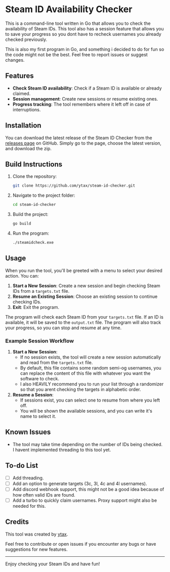 
# Steam ID Availability Checker

This is a command-line tool written in Go that allows you to check the availability of Steam IDs.
This tool also has a session feature that allows you to save your progress so you dont have to recheck usernames you already checked previously.

This is also my first program in Go, and something i decided to do for fun so the code might not be the best. Feel free to report issues or suggest changes.
## Features

- **Check Steam ID availability**: Check if a Steam ID is available or already claimed.
- **Session management**: Create new sessions or resume existing ones.
- **Progress tracking**: The tool remembers where it left off in case of interruptions.

## Installation

You can download the latest release of the Steam ID Checker from the [releases page](https://github.com/ytax/steam-id-checker/releases) on GitHub. Simply go to the page, choose the latest version, and download the zip.


## Build Instructions

1. Clone the repository:

   ```bash
   git clone https://github.com/ytax/steam-id-checker.git
   ```

2. Navigate to the project folder:

   ```bash
   cd steam-id-checker
   ```

3. Build the project:

   ```bash
   go build
   ```

4. Run the program:

   ```bash
   ./steamidcheck.exe
   ```

## Usage

When you run the tool, you'll be greeted with a menu to select your desired action. You can:

1. **Start a New Session**: Create a new session and begin checking Steam IDs from a `targets.txt` file.
2. **Resume an Existing Session**: Choose an existing session to continue checking IDs.
3. **Exit**: Exit the program.

The program will check each Steam ID from your `targets.txt` file. If an ID is available, it will be saved to the `output.txt` file. The program will also track your progress, so you can stop and resume at any time.

### Example Session Workflow

1. **Start a New Session**:
   - If no session exists, the tool will create a new session automatically and read from the `targets.txt` file.
   - By default, this file contains some random semi-og usernames, you can replace the content of this file with whatever you want the software to check.
   - I also HEAVILY recommend you to run your list through a randomizer so that you arent checking the targets in alphabetic order.
2. **Resume a Session**:
   - If sessions exist, you can select one to resume from where you left off.
   - You will be shown the available sessions, and you can write it's name to select it.

## Known Issues

- The tool may take time depending on the number of IDs being checked. I havent implemented threading to this tool yet.

## To-do List

- [ ] Add threading.
- [ ] Add an option to generate targets (3c, 3l, 4c and 4l usernames).
- [ ] Add discord webhook support, this might not be a good idea because of how often valid IDs are found.
- [ ] Add a turbo to quickly claim usernames. Proxy support might also be needed for this.

## Credits

This tool was created by [ytax](https://github.com/ytax).

Feel free to contribute or open issues if you encounter any bugs or have suggestions for new features.

---

Enjoy checking your Steam IDs and have fun!
